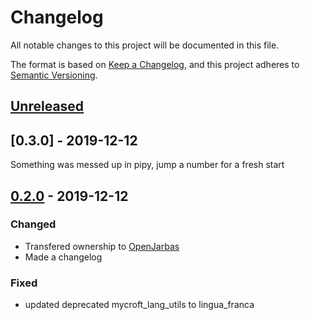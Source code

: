# Changelog

All notable changes to this project will be documented in this file.

The format is based on [Keep a Changelog](https://keepachangelog.com/en/1.0.0/),
and this project adheres to [Semantic Versioning](https://semver.org/spec/v2.0.0.html).

## [Unreleased]

## [0.3.0]  - 2019-12-12

Something was messed up in pipy, jump a number for a fresh start

## [0.2.0]  - 2019-12-12

### Changed

- Transfered ownership to [OpenJarbas](https://github.com/OpenJarbas)
- Made a changelog

### Fixed

- updated deprecated mycroft_lang_utils to lingua_franca

[unreleased]: https://github.com/OpenJarbas/simple_NER/tree/dev
[0.2.0]: https://github.com/OpenJarbas/simple_NER/tree/0.2.0
